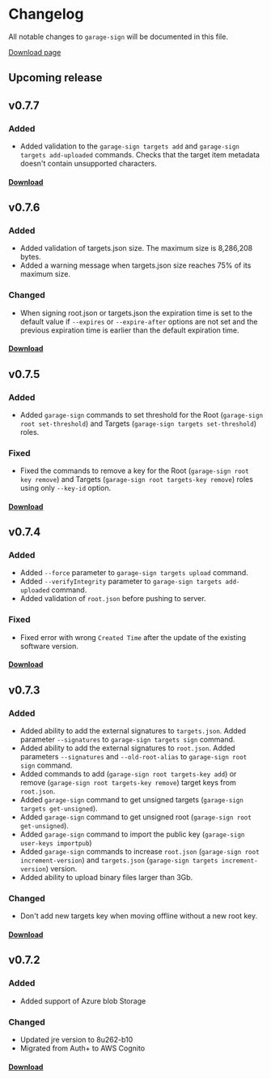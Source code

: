 # Changelog
All notable changes to `garage-sign` will be documented in this file. 

[Download page](https://tuf-cli-releases.ota.here.com/index.html)

## Upcoming release

## v0.7.7
### Added
- Added validation to the `garage-sign targets add` and `garage-sign targets add-uploaded` commands. Checks that the target item metadata doesn't contain unsupported characters.
#### [Download](https://tuf-cli-releases.ota.here.com/cli-0.7.7.tgz)

## v0.7.6
### Added
- Added validation of targets.json size. The maximum size is 8,286,208 bytes.
- Added a warning message when targets.json size reaches 75% of its maximum size.
### Changed
- When signing root.json or targets.json the expiration time is set to the default value if `--expires` or `--expire-after` options are not set and the previous expiration time is earlier than the default expiration time.
#### [Download](https://tuf-cli-releases.ota.here.com/cli-0.7.6.tgz)

## v0.7.5
### Added
- Added `garage-sign` commands to set threshold for the Root (`garage-sign root set-threshold`) and Targets (`garage-sign targets set-threshold`) roles.
### Fixed
- Fixed the commands to remove a key for the Root (`garage-sign root key remove`) and Targets (`garage-sign root targets-key remove`) roles using only `--key-id` option.
#### [Download](https://tuf-cli-releases.ota.here.com/cli-0.7.5.tgz)

## v0.7.4
### Added
- Added `--force` parameter to `garage-sign targets upload` command.
- Added `--verifyIntegrity` parameter to `garage-sign targets add-uploaded` command.
- Added validation of `root.json` before pushing to server.
### Fixed
- Fixed error with wrong `Created Time` after the update of the existing software version.
#### [Download](https://tuf-cli-releases.ota.here.com/cli-0.7.4.tgz)

## v0.7.3
### Added
- Added ability to add the external signatures to `targets.json`. Added parameter `--signatures` to `garage-sign targets sign` command.
- Added ability to add the external signatures to `root.json`. Added parameters `--signatures` and `--old-root-alias` to `garage-sign root sign` command.
- Added commands to add (`garage-sign root targets-key add`) or remove (`garage-sign root targets-key remove`) target keys from `root.json`.
- Added `garage-sign` command to get unsigned targets (`garage-sign targets get-unsigned`).
- Added `garage-sign` command to get unsigned root (`garage-sign root get-unsigned`).
- Added `garage-sign` command to import the public key (`garage-sign user-keys importpub`)
- Added `garage-sign` commands to increase `root.json` (`garage-sign root increment-version`) and `targets.json` (`garage-sign targets increment-version`) version.
- Added ability to upload binary files larger than 3Gb.
### Changed
- Don't add new targets key when moving offline without a new root key.
#### [Download](https://tuf-cli-releases.ota.here.com/cli-0.7.3-2-g40bedac.tgz)

## v0.7.2
### Added
- Added support of Azure blob Storage
### Changed
- Updated jre version to 8u262-b10 
- Migrated from Auth+ to AWS Cognito
#### [Download](https://tuf-cli-releases.ota.here.com/cli-0.7.2-1-g51e2f5b.tgz)
